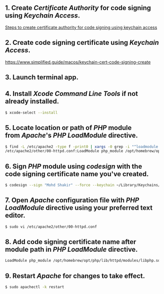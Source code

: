 ## 1. Create *Certificate Authority* for code signing using *Keychain Access*.

[Steps to create certificate authority for code signing using keychain access](https://www.notion.so/Steps-to-create-certificate-authority-for-code-signing-using-keychain-access-ec28fc81280c4a6b8460a860c8286844?pvs=21)

## 2. Create code signing certificate using *Keychain Access*.

https://www.simplified.guide/macos/keychain-cert-code-signing-create

## 3. Launch terminal app.

## 4. Install *Xcode Command Line Tools* if not already installed.

```bash
$ xcode-select --install
```

## 5. Locate location or path of *PHP* module from *Apache*'s *PHP LoadModule* directive.

```bash
$ find -L /etc/apache2 -type f -print0 | xargs -0 grep -i "^loadmodule.*php"
/etc/apache2/other/00-httpd.conf:LoadModule php_module /opt/homebrew/opt/php/lib/httpd/modules/libphp.so
```

## 6. Sign *PHP* module using *codesign* with the code signing certificate name you've created.

```bash
$ codesign --sign "Mohd Shakir" --force --keychain ~/Library/Keychains/login.keychain-db /opt/homebrew/opt/php/lib/httpd/modules/libphp.so
```

## 7. Open *Apache* configuration file with *PHP LoadModule* directive using your preferred text editor.

```bash
$ sudo vi /etc/apache2/other/00-httpd.conf
```

## 8. Add code signing certificate name after module path in *PHP LoadModule* directive.

```bash
LoadModule php_module /opt/homebrew/opt/php/lib/httpd/modules/libphp.so "Mohd Shakir"
```

## 9. Restart *Apache* for changes to take effect.

```bash
$ sudo apachectl -k restart
```
